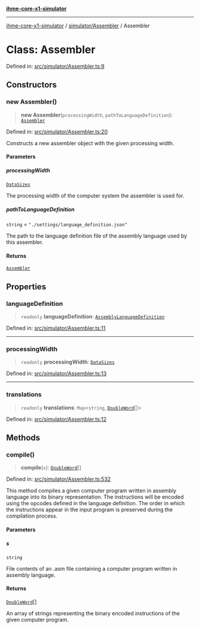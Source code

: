 [**ihme-core-x1-simulator**](../../../README.md)

***

[ihme-core-x1-simulator](../../../modules.md) / [simulator/Assembler](../README.md) / Assembler

# Class: Assembler

Defined in: [src/simulator/Assembler.ts:9](https://github.com/ProgrammIt/CPU-Simulator/blob/e2e026db90406d6486eead3a66922074c98b6175/src/simulator/Assembler.ts#L9)

## Constructors

### new Assembler()

> **new Assembler**(`processingWidth`, `pathToLanguageDefinition`): [`Assembler`](Assembler.md)

Defined in: [src/simulator/Assembler.ts:20](https://github.com/ProgrammIt/CPU-Simulator/blob/e2e026db90406d6486eead3a66922074c98b6175/src/simulator/Assembler.ts#L20)

Constructs a new assembler object with the given processing width.

#### Parameters

##### processingWidth

[`DataSizes`](../../../enumerations/DataSizes/enumerations/DataSizes.md)

The processing width of the computer system the assembler is used for.

##### pathToLanguageDefinition

`string` = `"./settings/language_definition.json"`

The path to the language definition file of the assembly language used by this assembler.

#### Returns

[`Assembler`](Assembler.md)

## Properties

### languageDefinition

> `readonly` **languageDefinition**: [`AssemblyLanguageDefinition`](../../compiler/AssemblyLanguageDefinition/interfaces/AssemblyLanguageDefinition.md)

Defined in: [src/simulator/Assembler.ts:11](https://github.com/ProgrammIt/CPU-Simulator/blob/e2e026db90406d6486eead3a66922074c98b6175/src/simulator/Assembler.ts#L11)

***

### processingWidth

> `readonly` **processingWidth**: [`DataSizes`](../../../enumerations/DataSizes/enumerations/DataSizes.md)

Defined in: [src/simulator/Assembler.ts:13](https://github.com/ProgrammIt/CPU-Simulator/blob/e2e026db90406d6486eead3a66922074c98b6175/src/simulator/Assembler.ts#L13)

***

### translations

> `readonly` **translations**: `Map`\<`string`, [`DoubleWord`](../../../binary_types/DoubleWord/classes/DoubleWord.md)[]\>

Defined in: [src/simulator/Assembler.ts:12](https://github.com/ProgrammIt/CPU-Simulator/blob/e2e026db90406d6486eead3a66922074c98b6175/src/simulator/Assembler.ts#L12)

## Methods

### compile()

> **compile**(`s`): [`DoubleWord`](../../../binary_types/DoubleWord/classes/DoubleWord.md)[]

Defined in: [src/simulator/Assembler.ts:532](https://github.com/ProgrammIt/CPU-Simulator/blob/e2e026db90406d6486eead3a66922074c98b6175/src/simulator/Assembler.ts#L532)

This method compiles a given computer program written in assembly language into its binary representation.
The instructions will be encoded using the opcodes defined in the language definition.
The order in which the instructions appear in the input program is preserved during the compilation process.

#### Parameters

##### s

`string`

File contents of an .asm file containing a computer program written in assembly language.

#### Returns

[`DoubleWord`](../../../binary_types/DoubleWord/classes/DoubleWord.md)[]

An array of strings representing the binary encoded instructions of the given computer program.
